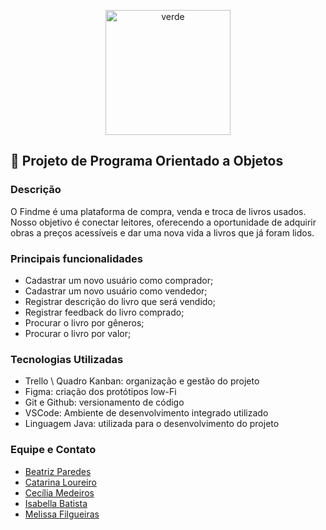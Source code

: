 <p align="center">
  <img width="200" height="200" alt="verde" src="https://github.com/user-attachments/assets/fc2bdd29-6c42-44ae-a8e4-fd35a944d0c5" />
</p>

## 📖 Projeto de Programa Orientado a Objetos

### Descrição
O Findme é uma plataforma de compra, venda e troca de livros usados. Nosso objetivo é conectar leitores, oferecendo a oportunidade de adquirir obras a preços acessíveis e dar uma nova vida a livros que já foram lidos.

### Principais funcionalidades
- Cadastrar um novo usuário como comprador;
- Cadastrar um novo usuário como vendedor;
- Registrar descrição do livro que será vendido;
- Registrar feedback do livro comprado;
- Procurar o livro por gêneros;
- Procurar o livro por valor;

### Tecnologias Utilizadas
- Trello \ Quadro Kanban: organização e gestão do projeto
- Figma: criação dos protótipos low-Fi
- Git e Github: versionamento de código
- VSCode: Ambiente de desenvolvimento integrado utilizado
- Linguagem Java: utilizada para o desenvolvimento do projeto

### Equipe e Contato
- [Beatriz Paredes](https://www.linkedin.com/in/beatriz-paredes-do-nascimento-91664a182/)
- [Catarina Loureiro](https://www.linkedin.com/in/catarina-virginia-lima-loureiro-xavier-439731338/?utm_source=share&utm_campaign=share_via&utm_content=profile&utm_medium=ios_app)
- [Cecília Medeiros](https://www.linkedin.com/in/medeiroscecilia22)
- [Isabella Batista](https://www.linkedin.com/in/isabella-b-a096452b2/)
- [Melissa Filgueiras](https://www.linkedin.com/in/melissafilgueiras/)
